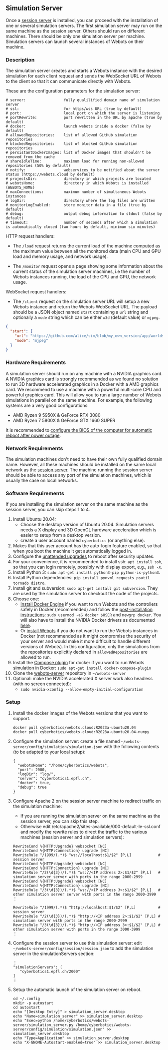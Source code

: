 ## Simulation Server

Once a [session server](session-server.md) is installed, you can proceed with the installation of one or several simulation servers.
The first simulation server may run on the same machine as the session server.
Others should run on different machines.
There should be only one simulation server per machine.
Simulation servers can launch several instances of Webots on their machine.

### Description

The simulation server creates and starts a Webots instance with the desired simulation for each client request and sends the WebSocket URL of Webots to the client so that it can communicate directly with Webots.

These are the configuration parameters for the simulation server:
```
# server:                 fully qualilified domain name of simulation server
# ssl:                    for https/wss URL (true by default)
# port:                   local port on which the server is listening
# portRewrite:            port rewritten in the URL by apache (true by default)
# docker:                 launch webots inside a docker (false by default)
# allowedRepositories:    list of allowed GitHub simulation repositories
# blockedRepositories:    list of blocked GitHub simulation repositories
# persistantDockerImages: list of Docker images that shouldn't be removed from the cache
# shareIdleTime:          maximum load for running non-allowed repositories (50% by default)
# notify:                 webservices to be notified about the server status (https://webots.cloud by default)
# projectsDir:            directory in which projects are located
# webotsHome:             directory in which Webots is installed (WEBOTS_HOME)
# maxConnections:         maximum number of simultaneous Webots instances
# logDir:                 directory where the log files are written
# monitorLogEnabled:      store monitor data in a file (true by default)
# debug:                  output debug information to stdout (false by default)
# timeout:                number of seconds after which a simulation is automatically closed (two hours by default, minimum six minutes)
```

HTTP request handlers:
* The `/load` request returns the current load of the machine computed as the maximum value between all the monitored data (main CPU and GPU load and memory usage, and network usage).

* The `/monitor` request opens a page showing some information about the current status of the simulation server machines, i.e the number of Webots instances running, the load of the CPU and GPU, the network usage.

WebSocket request handlers:
* The `/client` request on the simulation server URL will setup a new Webots instance and return the Webots WebSocket URL.
The payload should be a JSON object named `start` containing a `url` string and optionally a `mode` string which can be either `x3d` (default value) or `mjpeg`.
```json
{
  "start": {
    "url": "https://github.com/alice/sim/blob/my_own_version/app/worlds/my_world.wbt",
    "mode": "mjpeg"
  }
}
```

### Hardware Requirements

A simulation server should run on any machine with a NVIDIA graphics card.
A NVIDIA graphics card is strongly recommended as we found no solution to run 3D hardware accelerated graphics in a Docker with a AMD graphics card.
We recommend to use a machine with a powerful multi-core CPU and powerful graphics card.
This will allow you to run a large number of Webots simulations in parallel on the same machine.
For example, the following systems are a very good configurations:
- AMD Ryzen 9 5950X & GeForce RTX 3080
- AMD Ryzen 7 5800X & GeForce GTX 1660 SUPER

It is recommended to [configure the BIOS of the computer for automatic reboot after power outage](session-server.md#hardware-requirements).

### Network Requirements

The simulation machines don't need to have their own fully qualified domain name.
However, all these machines should be installed on the same local network as the [session server](session-server.md).
The machine running the session server should be able to access any port of the simulation machines, which is usually the case on local networks.

### Software Requirements

If you are installing the simulation server on the same machine as the session server, you can skip steps 1 to 4.

1. Install Ubuntu 20.04:
    - Choose the desktop version of Ubuntu 20.04. Simulation servers needs a X display and 3D OpenGL hardware acceleration which is easier to setup from a desktop version.
    - create a user account named `cyberbotics` (or anything else).
2. Makes that this user account has the auto-login feature enabled, so that when you boot the machine it get automatically logged in.
3. Configure the [unattended upgrades](https://www.linuxbabe.com/ubuntu/automatic-security-update-unattended-upgrades-ubuntu) to reboot after security updates.
4. For your convenience, it is recommended to install ssh: `apt install ssh`, so that you can login remotely, possibly with display export, e.g., `ssh -X`.
5. Install Python 3: `sudo apt-get install python3-pip python-is-python3`.
6. Install Python dependencies: `pip install pynvml requests psutil tornado distro`.
7. Install git and subversion: `sudo apt-get install git subversion`. They are used by the simulation server to checkout the code of the projects.
8. Choose one:
    - [Install Docker Engine](https://docs.docker.com/engine/install/ubuntu/) if you want to run Webots and the controllers safely in Docker (recommended) and follow the [post-installation instructions](https://docs.docker.com/engine/install/linux-postinstall/): `sudo usermod -aG docker $USER` and `newgrp docker`. You will also have to install the NVIDIA Docker drivers as documented [here](https://docs.nvidia.com/datacenter/cloud-native/container-toolkit/install-guide.html).
    - Or [install Webots](https://github.com/cyberbotics/webots/releases/latest) if you do not want to run the Webots instances in Docker (not recommended as it might compromise the security of your server and would make it more difficult to handle different versions of Webots). In this configuration, only the simulations from the repositories explicitly declared in `allowedRepositories` are allowed to run.
9. Install the [Compose plugin](https://docs.docker.com/compose/install/linux/) for docker if you want to run Webots simulation in Docker: `sudo apt-get install docker-compose-plugin`
10. Clone the [webots-server](https://github.com/cyberbotics/webots-server) repository in `~/webots-server`
11. Optional: make the NVIDIA accelerated X server work also headless (with no screen connected):
    - `sudo nvidia-xconfig --allow-empty-initial-configuration`

### Setup

1. Install the docker images of the Webots versions that you want to support.

    ```
    docker pull cyberbotics/webots.cloud:R2023a-ubuntu20.04
    docker pull cyberbotics/webots.cloud:R2023a-ubuntu20.04-numpy
    ```
2. Configure the simulation server: create a file named `~/webots-server/config/simulation/simulation.json` with the following contents (to be adapted to your local setup):

    ```
    {
      "webotsHome": "/home/cyberbotics/webots",
      "port": 2000,
      "logDir": "log/",
      "server": "cyberbotics1.epfl.ch",
      "docker": true,
      "debug": true
    }
    ```
3. Configure Apache 2 on the session server machine to redirect traffic on the simulation machine:
    - If you are running the simulation server on the same machine as the session server, you can skip this step.
    - Otherwise edit /etc/apache2/sites-available/000-default-le-ssl.conf and modify the rewrite rules to direct the traffic to the various machines (session server and simulation servers):

    ```
    RewriteCond %{HTTP:Upgrade} websocket [NC]
    RewriteCond %{HTTP:Connection} upgrade [NC]
    RewriteRule ^/1999/(.*)$ "ws://localhost:$1/$2" [P,L]            # session server
    RewriteCond %{HTTP:Upgrade} websocket [NC]
    RewriteCond %{HTTP:Connection} upgrade [NC]
    RewriteRule ^/2(\d{3})/(.*)$ "ws://<IP address 2>:$1/$2" [P,L]   # simulation server server with ports in the range 2000-2999
    RewriteCond %{HTTP:Upgrade} websocket [NC]
    RewriteCond %{HTTP:Connection} upgrade [NC]
    RewriteRule ^/3(\d{3})/(.*)$ "ws://<IP address 3>:$1/$2" [P,L]   # other simulation server server with ports in the range 3000-3999
    ⋮

    RewriteRule ^/1999/(.*)$ "http://localhost:$1/$2" [P,L]          # session server
    RewriteRule ^/2(\d{3})/(.*)$ "http://<IP address 2>:$1/$2" [P,L] # simulation server with ports in the range 2000-2999
    RewriteRule ^/3(\d{3})/(.*)$ "http://<IP address 3>:$1/$2" [P,L] # other simulation server with ports in the range 3000-3999
    ⋮
    ```

4. Configure the session server to use this simulation server: edit `~/webots-server/config/session/session.json` to add the simulation server in the simulationServers section:

    ```
    ⋮
    "simulationServers": [
       "cyberbotics1.epfl.ch/2000"
    ]
    ⋮
    ```

5. Setup the automatic launch of the simulation server on reboot.

    ```
    cd ~/.config
    mkdir -p autostart
    cd autostart
    echo "[Desktop Entry]" > simulation_server.desktop
    echo "Name=simulation_server" >> simulation_server.desktop
    echo "Exec=python /home/cyberbotics/webots-server/simulation_server.py /home/cyberbotics/webots-server/config/simulation/simulation.json" >> simulation_server.desktop
    echo "Type=Application" >> simulation_server.desktop
    echo "X-GNOME-Autostart-enabled=true" >> simulation_server.desktop
    ```

